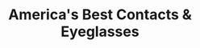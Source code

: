 ---
title: "America's Best Contacts & Eyeglasses"
url: /pueblo/americas-best-contacts-und-eyeglasses/
shop: Optiker
---
